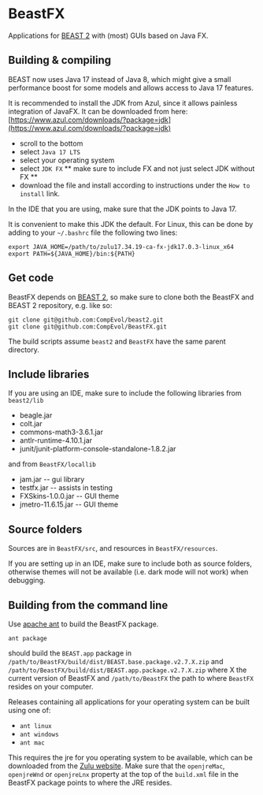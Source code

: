 # BeastFX

Applications for [BEAST 2](https://github.com/CompEvol/beast2/) with (most) GUIs based on Java FX.

## Building & compiling

BEAST now uses Java 17 instead of Java 8, which might give a small performance boost for some models and allows access to Java 17 features.

It is recommended to install the JDK from Azul, since it allows painless integration of JavaFX. It can be downloaded from here: [https://www.azul.com/downloads/?package=jdk](https://www.azul.com/downloads/?package=jdk)

* scroll to the bottom
* select `Java 17 LTS`
* select your operating system
* select `JDK FX` ** make sure to include FX and not just select JDK without FX **
* download the file and install according to instructions under the `How to install` link.

In the IDE that you are using, make sure that the JDK points to Java 17.

It is convenient to make this JDK the default. For Linux, this can be done by adding to your `~/.bashrc` file the following two lines:

```
export JAVA_HOME=/path/to/zulu17.34.19-ca-fx-jdk17.0.3-linux_x64
export PATH=${JAVA_HOME}/bin:${PATH}
```

## Get code

BeastFX depends on [BEAST 2](https://github.com/CompEvol/beast2/), so make sure to clone both the BeastFX and BEAST 2 repository, e.g. like so:

```
git clone git@github.com:CompEvol/beast2.git
git clone git@github.com:CompEvol/BeastFX.git
```

The build scripts assume `beast2` and `BeastFX` have the same parent directory.

## Include libraries

If you are using an IDE, make sure to include the following libraries from `beast2/lib`

* beagle.jar		
* colt.jar		
* commons-math3-3.6.1.jar		
* antlr-runtime-4.10.1.jar	
* junit/junit-platform-console-standalone-1.8.2.jar

and from `BeastFX/locallib`

* jam.jar -- gui library
* testfx.jar -- assists in testing
* FXSkins-1.0.0.jar -- GUI theme
* jmetro-11.6.15.jar -- GUI theme


## Source folders

Sources are in `BeastFX/src`, and resources in `BeastFX/resources`.

If you are setting up in an IDE, make sure to include both as source folders, otherwise themes will not be available (i.e. dark mode will not work) when debugging.

## Building from the command line

Use [apache ant](https://ant.apache.org/) to build the BeastFX package.

`ant package`

should build the `BEAST.app` package in `/path/to/BeastFX/build/dist/BEAST.base.package.v2.7.X.zip` and `/path/to/BeastFX/build/dist/BEAST.app.package.v2.7.X.zip` where X the current version of BeastFX and `/path/to/BeastFX` the path to where `BeastFX` resides on your computer.

Releases containing all applications for your operating system can be built using one of:

* `ant linux`
* `ant windows`
* `ant mac`

This requires the jre for you operating system to be available, which can be downloaded from the [Zulu website](https://www.azul.com/downloads/). 
Make sure that the `openjreMac`, `openjreWnd` or `openjreLnx` property at the top of the `build.xml` file in the BeastFX package points to where the JRE resides.

